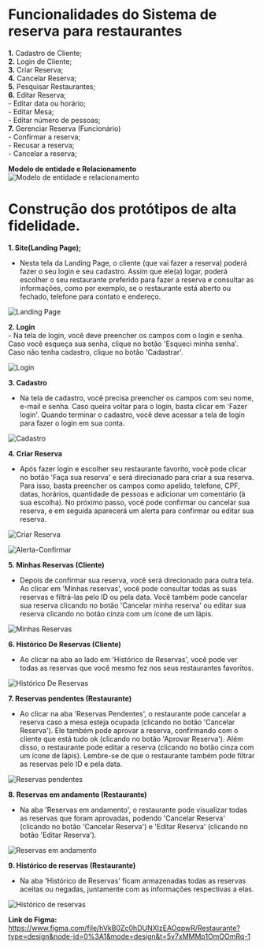 # Funcionalidades do Sistema de reserva para restaurantes

**1.** Cadastro de Cliente;  
**2.** Login de Cliente;   
**3.** Criar Reserva;   
**4.** Cancelar Reserva;    
**5.** Pesquisar Restaurantes;    
**6.** Editar Reserva;   
	- Editar data ou horário;    
 	- Editar Mesa;    
 	- Editar número de pessoas;    
**7.** Gerenciar Reserva (Funcionário)     
 	- Confirmar a reserva;  
 	- Recusar a reserva;  
 	- Cancelar a reserva;

**Modelo de entidade e Relacionamento**
![Modelo de entidade e relacionamento](/assets/imgs-projeto/MER-restaurante.png)



# Construção dos protótipos de alta fidelidade.

**1. Site(Landing Page);**  
- Nesta tela da Landing Page, o cliente (que vai fazer a reserva) poderá fazer o seu login e seu cadastro. Assim que ele(a) logar, poderá escolher o seu restaurante preferido para fazer a reserva e consultar as informações, como por exemplo, se o restaurante está aberto ou fechado, telefone para contato e endereço.

![Landing Page](/assets/imgs-projeto/Site(Landing%20Page).png)


**2. Login**  
	- Na tela de login, você deve preencher os campos com o login e senha. Caso você esqueça sua senha, clique no botão 'Esqueci minha senha'. Caso não tenha cadastro, clique no botão 'Cadastrar'.

![Login](/assets/imgs-projeto/Login.png)


**3. Cadastro**  
- Na tela de cadastro, você precisa preencher os campos com seu nome, e-mail e senha. Caso queira voltar para o login, basta clicar em 'Fazer login'. Quando terminar o cadastro, você deve acessar a tela de login para fazer o login em sua conta.

![Cadastro](/assets/imgs-projeto/Cadastro.png)


**4. Criar Reserva**   
- Após fazer login e escolher seu restaurante favorito, você pode clicar no botão 'Faça sua reserva' e será direcionado para criar a sua reserva. Para isso, basta preencher os campos como apelido, telefone, CPF, datas, horários, quantidade de pessoas e adicionar um comentário (à sua escolha). No próximo passo, você pode confirmar ou cancelar sua reserva, e em seguida aparecerá um alerta para confirmar ou editar sua reserva. 

![Criar Reserva](/assets/imgs-projeto/Criar-Reserva.png)

![Alerta-Confirmar](/assets/imgs-projeto/Alerta-Confirmar-Reserva.png)


**5. Minhas Reservas (Cliente)**  	
- Depois de confirmar sua reserva, você será direcionado para outra tela. Ao clicar em 'Minhas reservas', você pode consultar todas as suas reservas e filtrá-las pelo ID ou pela data. Você também pode cancelar sua reserva clicando no botão 'Cancelar minha reserva' ou editar sua reserva clicando no botão cinza com um ícone de um lápis.

![Minhas Reservas](/assets/imgs-projeto/Minhas-reservas.png)


**6. Histórico De Reservas (Cliente)**  
- Ao clicar na aba ao lado em 'Histórico de Reservas', você pode ver todas as reservas que você mesmo fez nos seus restaurantes favoritos.
 
![Histórico De Reservas](/assets/imgs-projeto/Historico-reservas-1.png)


**7. Reservas pendentes (Restaurante)**  
- Ao clicar na aba 'Reservas Pendentes', o restaurante pode cancelar a reserva caso a mesa esteja ocupada (clicando no botão 'Cancelar Reserva'). Ele também pode aprovar a reserva, confirmando com o cliente que está tudo ok (clicando no botão 'Aprovar Reserva'). Além disso, o restaurante pode editar a reserva (clicando no botão cinza com um ícone de lápis). Lembre-se de que o restaurante também pode filtrar as reservas pelo ID e pela data.
 
![Reservas pendentes](/assets/imgs-projeto/Reservas-pendentes.png)


**8. Reservas em andamento (Restaurante)**  
- Na aba 'Reservas em andamento', o restaurante pode visualizar todas as reservas que foram aprovadas, podendo 'Cancelar Reserva' (clicando no botão 'Cancelar Reserva') e 'Editar Reserva' (clicando no botão 'Editar Reserva').
 
![Reservas em andamento](/assets/imgs-projeto/Reservas-andamento.png)


**9. Histórico de reservas (Restaurante)**  
- Na aba 'Histórico de Reservas' ficam armazenadas todas as reservas aceitas ou negadas, juntamente com as informações respectivas a elas.

![Histórico de reservas](/assets/imgs-projeto/Historico-reservas-2.png)


**Link do Figma:** https://www.figma.com/file/hVkB0Zc0hDUNXIzEAOqpwR/Restaurante?type=design&node-id=0%3A1&mode=design&t=5v7xMMMp1OmOOmRq-1
